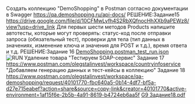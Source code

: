 Создать коллекцию "DemoShopping" в Postman согласно документации в Swagger https://qa.demoshopping.ru/api-docs/
РЕШЕНИЕ:Задание15 https://drive.google.com/file/d/10CFMwLyfh4S2RbXQfnocHhXXb9aPEWz8/view?usp=drive_link
Для первых шести методов Products напишите автотесты, которые могут проверять: статус-код после отправки запроса (обязательный тест), проверки для тела (тип данных в значениях, изменение ключа и значения для POST и т.д.), время ответа и т.д. 
РЕШЕНИЕ:Задание 16 [DemoShopping.postman_test_run.json](https://github.com/user-attachments/files/18385176/DemoShopping.postman_test_run.json)
![RUN Удаление товара](https://github.com/user-attachments/assets/da2d1de6-3c85-46bb-8da1-fa4ca0ebfb1c)
"Тестируем SOAP-сервис" Задание 17 https://www.postman.com/olegstalinvest/workspace/countryinfoservice
"Добавляем генерацию данных и тест-кейсы в коллекцию"  Задание 18 https://www.postman.com/olegstalinvest/workspace/qa-demoshopping/request/40101770-fbc640a5-0b14-4df7-bf5a-d27e715eabef?action=share&source=copy-link&creator=40101770&active-environment=1af15f6e-2b5b-4a91-8619-b4724eb6aa5f
[G9 Задание18.pdf](https://github.com/user-attachments/files/18410540/G9.18.pdf)

